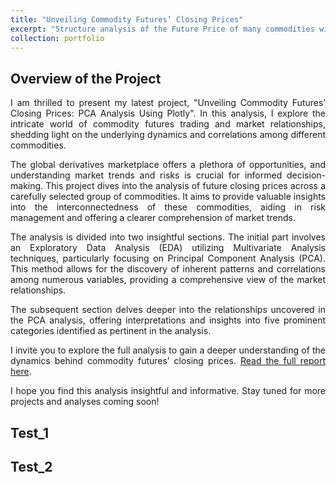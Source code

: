 ```yaml
---
title: "Unveiling Commodity Futures’ Closing Prices"
excerpt: "Structure analysis of the Future Price of many commodities with PCA and Plotly <br/><img src='/images/commodities_500_300.jpg'>"
collection: portfolio
---
```

<style>body {text-align: justify}</style>

## Overview of the Project

I am thrilled to present my latest project, "Unveiling Commodity Futures’ Closing Prices: PCA Analysis Using Plotly". In this analysis, I explore the intricate world of commodity futures trading and market relationships, shedding light on the underlying dynamics and correlations among different commodities.

The global derivatives marketplace offers a plethora of opportunities, and understanding market trends and risks is crucial for informed decision-making. This project dives into the analysis of future closing prices across a carefully selected group of commodities. It aims to provide valuable insights into the interconnectedness of these commodities, aiding in risk management and offering a clearer comprehension of market trends.

The analysis is divided into two insightful sections. The initial part involves an Exploratory Data Analysis (EDA) utilizing Multivariate Analysis techniques, particularly focusing on Principal Component Analysis (PCA). This method allows for the discovery of inherent patterns and correlations among numerous variables, providing a comprehensive view of the market relationships.

The subsequent section delves deeper into the relationships uncovered in the PCA analysis, offering interpretations and insights into five prominent categories identified as pertinent in the analysis.

I invite you to explore the full analysis to gain a deeper understanding of the dynamics behind commodity futures’ closing prices. [Read the full report here](https://rpubs.com/PedroT/commodity-futures-closing-prices-pca-plotly).

I hope you find this analysis insightful and informative. Stay tuned for more projects and analyses coming soon!

## Test_1

## Test_2


